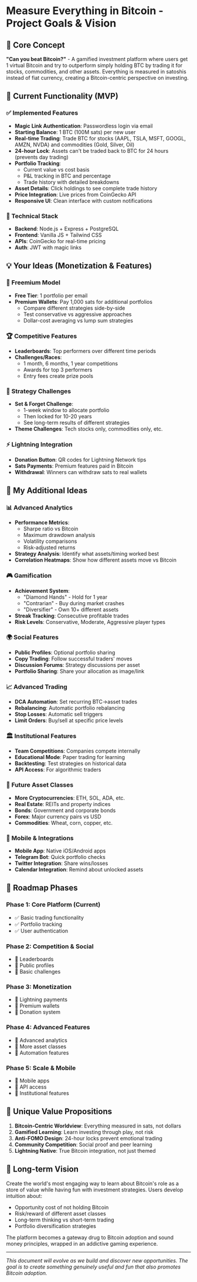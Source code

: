 # Measure Everything in Bitcoin - Project Goals & Vision

## 🎯 Core Concept

**"Can you beat Bitcoin?"** - A gamified investment platform where users get 1 virtual Bitcoin and try to outperform simply holding BTC by trading it for stocks, commodities, and other assets. Everything is measured in satoshis instead of fiat currency, creating a Bitcoin-centric perspective on investing.

## 🚀 Current Functionality (MVP)

### ✅ Implemented Features

- **Magic Link Authentication**: Passwordless login via email
- **Starting Balance**: 1 BTC (100M sats) per new user
- **Real-time Trading**: Trade BTC for stocks (AAPL, TSLA, MSFT, GOOGL, AMZN, NVDA) and commodities (Gold, Silver, Oil)
- **24-hour Lock**: Assets can't be traded back to BTC for 24 hours (prevents day trading)
- **Portfolio Tracking**:
  - Current value vs cost basis
  - P&L tracking in BTC and percentage
  - Trade history with detailed breakdowns
- **Asset Details**: Click holdings to see complete trade history
- **Price Integration**: Live prices from CoinGecko API
- **Responsive UI**: Clean interface with custom notifications

### 🔧 Technical Stack

- **Backend**: Node.js + Express + PostgreSQL
- **Frontend**: Vanilla JS + Tailwind CSS
- **APIs**: CoinGecko for real-time pricing
- **Auth**: JWT with magic links

## 💡 Your Ideas (Monetization & Features)

### 🏦 Freemium Model

- **Free Tier**: 1 portfolio per email
- **Premium Wallets**: Pay 1,000 sats for additional portfolios
  - Compare different strategies side-by-side
  - Test conservative vs aggressive approaches
  - Dollar-cost averaging vs lump sum strategies

### 🏆 Competitive Features

- **Leaderboards**: Top performers over different time periods
- **Challenges/Races**:
  - 1 month, 6 months, 1 year competitions
  - Awards for top 3 performers
  - Entry fees create prize pools

### 🎲 Strategy Challenges

- **Set & Forget Challenge**:
  - 1-week window to allocate portfolio
  - Then locked for 10-20 years
  - See long-term results of different strategies
- **Theme Challenges**: Tech stocks only, commodities only, etc.

### ⚡ Lightning Integration

- **Donation Button**: QR codes for Lightning Network tips
- **Sats Payments**: Premium features paid in Bitcoin
- **Withdrawal**: Winners can withdraw sats to real wallets

## 🚀 My Additional Ideas

### 📊 Advanced Analytics

- **Performance Metrics**:
  - Sharpe ratio vs Bitcoin
  - Maximum drawdown analysis
  - Volatility comparisons
  - Risk-adjusted returns
- **Strategy Analysis**: Identify what assets/timing worked best
- **Correlation Heatmaps**: Show how different assets move vs Bitcoin

### 🎮 Gamification

- **Achievement System**:
  - "Diamond Hands" - Hold for 1 year
  - "Contrarian" - Buy during market crashes
  - "Diversifier" - Own 10+ different assets
- **Streak Tracking**: Consecutive profitable trades
- **Risk Levels**: Conservative, Moderate, Aggressive player types

### 🌍 Social Features

- **Public Profiles**: Optional portfolio sharing
- **Copy Trading**: Follow successful traders' moves
- **Discussion Forums**: Strategy discussions per asset
- **Portfolio Sharing**: Share your allocation as image/link

### 📈 Advanced Trading

- **DCA Automation**: Set recurring BTC→asset trades
- **Rebalancing**: Automatic portfolio rebalancing
- **Stop Losses**: Automatic sell triggers
- **Limit Orders**: Buy/sell at specific price levels

### 🏛️ Institutional Features

- **Team Competitions**: Companies compete internally
- **Educational Mode**: Paper trading for learning
- **Backtesting**: Test strategies on historical data
- **API Access**: For algorithmic traders

### 🔮 Future Asset Classes

- **More Cryptocurrencies**: ETH, SOL, ADA, etc.
- **Real Estate**: REITs and property indices
- **Bonds**: Government and corporate bonds
- **Forex**: Major currency pairs vs USD
- **Commodities**: Wheat, corn, copper, etc.

### 📱 Mobile & Integrations

- **Mobile App**: Native iOS/Android apps
- **Telegram Bot**: Quick portfolio checks
- **Twitter Integration**: Share wins/losses
- **Calendar Integration**: Remind about unlocked assets

## 🎯 Roadmap Phases

### Phase 1: Core Platform (Current)

- ✅ Basic trading functionality
- ✅ Portfolio tracking
- ✅ User authentication

### Phase 2: Competition & Social

- 🔄 Leaderboards
- 🔄 Public profiles
- 🔄 Basic challenges

### Phase 3: Monetization

- 🔄 Lightning payments
- 🔄 Premium wallets
- 🔄 Donation system

### Phase 4: Advanced Features

- 🔄 Advanced analytics
- 🔄 More asset classes
- 🔄 Automation features

### Phase 5: Scale & Mobile

- 🔄 Mobile apps
- 🔄 API access
- 🔄 Institutional features

## 🎪 Unique Value Propositions

1. **Bitcoin-Centric Worldview**: Everything measured in sats, not dollars
2. **Gamified Learning**: Learn investing through play, not risk
3. **Anti-FOMO Design**: 24-hour locks prevent emotional trading
4. **Community Competition**: Social proof and peer learning
5. **Lightning Native**: True Bitcoin integration, not just themed

## 🌟 Long-term Vision

Create the world's most engaging way to learn about Bitcoin's role as a store of value while having fun with investment strategies. Users develop intuition about:

- Opportunity cost of not holding Bitcoin
- Risk/reward of different asset classes
- Long-term thinking vs short-term trading
- Portfolio diversification strategies

The platform becomes a gateway drug to Bitcoin adoption and sound money principles, wrapped in an addictive gaming experience.

---

_This document will evolve as we build and discover new opportunities. The goal is to create something genuinely useful and fun that also promotes Bitcoin adoption._
